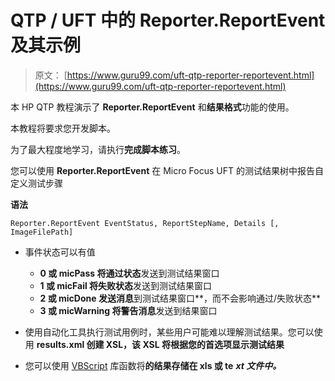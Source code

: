 # QTP / UFT 中的 Reporter.ReportEvent 及其示例

> 原文： [https://www.guru99.com/uft-qtp-reporter-reportevent.html](https://www.guru99.com/uft-qtp-reporter-reportevent.html)

本 HP QTP 教程演示了 **Reporter.ReportEvent** 和**结果格式**功能的使用。

本教程将要求您开发脚本。

为了最大程度地学习，请执行**完成脚本练习**。

您可以使用 **Reporter.ReportEvent** 在 Micro Focus UFT 的测试结果树中报告自定义测试步骤

**语法**

```
Reporter.ReportEvent EventStatus, ReportStepName, Details [, ImageFilePath]
```

*   事件状态可以有值

    *   **0 或 micPass 将通过状态**发送到测试结果窗口
    *   **1 或 micFail 将失败状态**发送到测试结果窗口
    *   **2 或 micDone 发送消息**到测试结果窗口**，而不会影响通过/失败状态**
    *   **3 或 micWarning 将警告消息**发送到结果窗口
*   使用自动化工具执行测试用例时，某些用户可能难以理解测试结果。您可以使用 **results.xml 创建 XSL，该 XSL 将根据您的首选项显示测试结果**

*   您可以使用 [VBScript](/vbscript-tutorials-for-beginners.html) 库函数将**的结果存储在 xls 或 te** ***xt 文件中。***